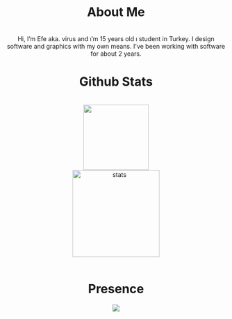 <div align="center">
  <h1>About Me</h1>
  <br>
   Hi, I’m Efe aka. virus and ı’m 15 years old ı student in Turkey. I design software and graphics with my own means. I've been working with software for about 2 years.
  <h1>Github Stats</h1>
  <br>
  <img src="https://github-readme-stats.vercel.app/api?username=virushasnobrain&show_icons=true&theme=gruvbox&hide_border=true" width="%100" height="150px">
  <br>
  <img src="https://github-readme-stats.vercel.app/api/top-langs/?username=virushasnobrain&layout=compact&theme=gruvbox&hide_border=true&layout=compact" width="%100" height="200px" alt="stats" />
  <br><br>
    <h1>Presence</h1>
 <img src="https://lanyard-profile-readme.vercel.app/api/487251264984449034" style="max-width:100%;">
</div>
